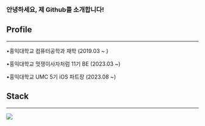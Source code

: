 ### 안녕하세요, 제 Github를 소개합니다!

## Profile
---
•홍익대학교 컴퓨터공학과 재학 (2019.03 ~ )

•홍익대학교 멋쟁이사자처럼 11기 BE (2023.03 ~)

•홍익대학교 UMC 5기 iOS 파트장 (2023.08 ~)


## Stack
---

<img src="https://img.shields.io/badge/Python#3776AB?style=for-the-badge&logo=
Python&logoColor=white">

  


 

     
